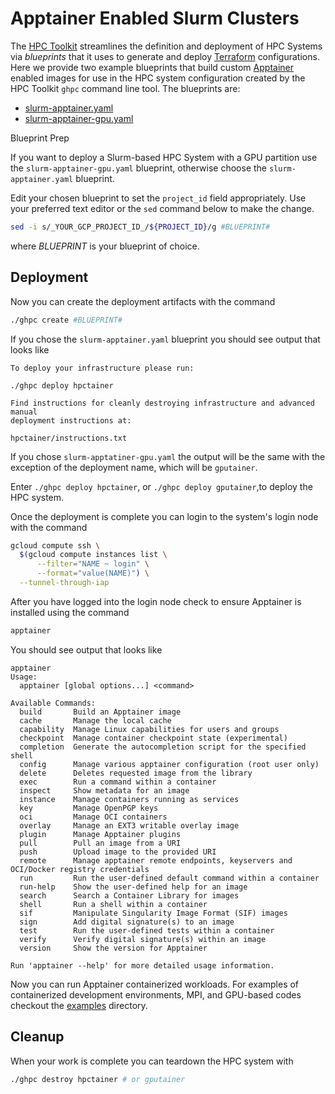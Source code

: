 # Apptainer Enabled Slurm Clusters

The [HPC Toolkit](https://cloud.google.com/hpc-toolkit/docs/overview) streamlines the definition and deployment of HPC Systems via _blueprints_ that it uses to generate and deploy [Terraform](https://www.terraform.io/) configurations. Here we provide two example blueprints that build custom [Apptainer](https://apptainer.org/) enabled images for use in the HPC system configuration created by the HPC Toolkit `ghpc` command line tool. The blueprints are:
- [slurm-apptainer.yaml](./slurm-apptainer.yaml)
- [slurm-apptainer-gpu.yaml](./slurm-apptainer-gpu.yaml)

Blueprint Prep

If you want to deploy a Slurm-based HPC System with a GPU partition use the `slurm-apptainer-gpu.yaml` blueprint, otherwise choose the `slurm-apptainer.yaml` blueprint.

Edit your chosen blueprint to set the `project_id` field appropriately. Use your preferred text editor or the `sed` command below to make the change.

```bash
sed -i s/_YOUR_GCP_PROJECT_ID_/${PROJECT_ID}/g #BLUEPRINT#
```

where _BLUEPRINT_ is your blueprint of choice.

## Deployment

Now you can create the deployment artifacts with the command

```bash
./ghpc create #BLUEPRINT#
```

If you chose the `slurm-apptainer.yaml` blueprint you should see output that looks like

```
To deploy your infrastructure please run:

./ghpc deploy hpctainer

Find instructions for cleanly destroying infrastructure and advanced manual
deployment instructions at:

hpctainer/instructions.txt
```

If you chose `slurm-apptatiner-gpu.yaml` the output will be the same with the exception of the deployment name, which will be `gputainer`.

Enter ```./ghpc deploy hpctainer```, or ```./ghpc deploy gputainer```,to deploy the HPC system.

Once the deployment is complete you can login to the system's login node with the command

```bash
gcloud compute ssh \
  $(gcloud compute instances list \
      --filter="NAME ~ login" \
      --format="value(NAME)") \
  --tunnel-through-iap
```

After you have logged into the login node check to ensure Apptainer is installed using the command

```bash
apptainer
```

You should see output that looks like

```
apptainer 
Usage:
  apptainer [global options...] <command>

Available Commands:
  build       Build an Apptainer image
  cache       Manage the local cache
  capability  Manage Linux capabilities for users and groups
  checkpoint  Manage container checkpoint state (experimental)
  completion  Generate the autocompletion script for the specified shell
  config      Manage various apptainer configuration (root user only)
  delete      Deletes requested image from the library
  exec        Run a command within a container
  inspect     Show metadata for an image
  instance    Manage containers running as services
  key         Manage OpenPGP keys
  oci         Manage OCI containers
  overlay     Manage an EXT3 writable overlay image
  plugin      Manage Apptainer plugins
  pull        Pull an image from a URI
  push        Upload image to the provided URI
  remote      Manage apptainer remote endpoints, keyservers and OCI/Docker registry credentials
  run         Run the user-defined default command within a container
  run-help    Show the user-defined help for an image
  search      Search a Container Library for images
  shell       Run a shell within a container
  sif         Manipulate Singularity Image Format (SIF) images
  sign        Add digital signature(s) to an image
  test        Run the user-defined tests within a container
  verify      Verify digital signature(s) within an image
  version     Show the version for Apptainer

Run 'apptainer --help' for more detailed usage information.
```

Now you can run Apptainer containerized workloads. For examples of containerized development environments, MPI, and GPU-based codes checkout the [examples](../examples/) directory.

## Cleanup

When your work is complete you can teardown the HPC system with

```bash
./ghpc destroy hpctainer # or gputainer
```